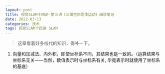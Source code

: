 ```yaml
---
layout: post
title: 视觉SLAM十四讲-第三讲《三维空间刚体运动》阅读笔记
date: 2022-03-13
categories: 技术 
tags: 视觉SLAM十四讲 SLAM
---
```

> 这章看着好多线代的知识，得补一下。

1. 向量和加减法、内外积，即使坐标系不同，其结果也是一致的。（运算结果与坐标系无关——当然，数值表示时与坐标系有关,
    毕竟表示时就使用了坐标系的基底）
